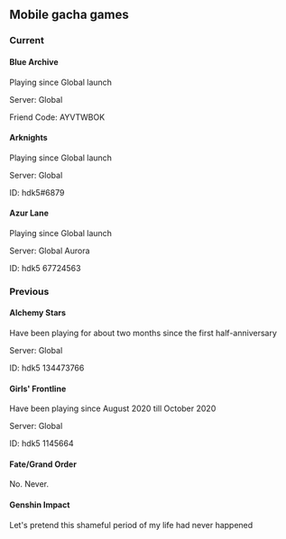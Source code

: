 ## Mobile gacha games

### Current

#### Blue Archive

Playing since Global launch

Server: Global

Friend Code: AYVTWBOK

#### Arknights

Playing since Global launch

Server: Global

ID: hdk5#6879

#### Azur Lane

Playing since Global launch

Server: Global Aurora

ID: hdk5 67724563

### Previous

#### Alchemy Stars

Have been playing for about two months since the first half-anniversary

Server: Global

ID: hdk5 134473766

#### Girls' Frontline

Have been playing since August 2020 till October 2020

Server: Global

ID: hdk5 1145664

#### Fate/Grand Order

No. Never.

#### Genshin Impact

Let's pretend this shameful period of my life had never happened

